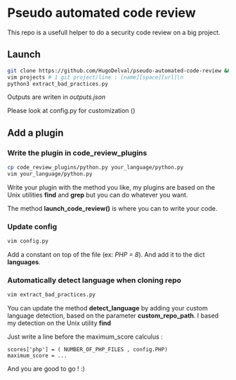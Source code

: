 # Pseudo automated code review

This repo is a usefull helper to do a security code review on a big project.

## Launch

```bash
git clone https://github.com/HugoDelval/pseudo-automated-code-review && cd pseudo-automated-code-review 
vim projects # 1 git project/line : [name][space][url]\n
python3 extract_bad_practices.py
```

Outputs are writen in *outputs.json*

Please look at config.py for customization ()

## Add a plugin

### Write the plugin in code_review_plugins

```bash
cp code_review_plugins/python.py your_language/python.py
vim your_language/python.py
```

Write your plugin with the method you like, my plugins are based on the Unix utilities **find** and **grep** but you can do whatever you want. 

The method **launch_code_review()** is where you can to write your code. 

### Update config

```bash
vim config.py
```

Add a constant on top of the file (ex: *PHP = 8*). And add it to the dict **languages**.

### Automatically detect language when cloning repo


```bash
vim extract_bad_practices.py
```

You can update the method **detect_language** by adding your custom language detection, based on the parameter **custom_repo_path**. I based my detection on the Unix utility **find**

Just write a line before the maximum_score calculus :

```python3
scores['php'] = ( NUMBER_OF_PHP_FILES , config.PHP)
maximum_score = ...
```

And you are good to go ! :)
